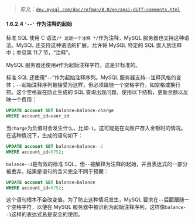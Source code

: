 > 原文：[`dev.mysql.com/doc/refman/8.0/en/ansi-diff-comments.html`](https://dev.mysql.com/doc/refman/8.0/en/ansi-diff-comments.html)

#### 1.6.2.4 `'--'` 作为注释的起始

标准 SQL 使用 C 语法`/* 这是一个注释 */`作为注释，MySQL 服务器也支持这种语法。MySQL 还支持这种语法的扩展，允许将 MySQL 特定的 SQL 嵌入到注释中；参见第 11.7 节，“注释”。

MySQL 服务器还使用`#`作为起始注释字符。这是非标准的。

标准 SQL 还使用“`--`”作为起始注释序列。MySQL 服务器支持`--`注释风格的变体；`--`起始注释序列被接受为这样，但必须跟随一个空格字符，如空格或换行符。这个空格旨在防止生成的 SQL 查询出现问题，使用以下结构，更新余额以反映一个费用：

```sql
UPDATE account SET balance=balance-charge
WHERE account_id=user_id
```

当`charge`为负值时会发生什么，比如`-1`，这可能是在向账户存入金额时的情况。在这种情况下，生成的语句如下：

```sql
UPDATE account SET balance=balance--1
WHERE account_id=5752;
```

`balance--1`是有效的标准 SQL，但`--`被解释为注释的起始，并且表达式的一部分被丢弃。结果是语句的含义完全不同于预期：

```sql
UPDATE account SET balance=balance
WHERE account_id=5752;
```

这个语句根本不会改变值。为了防止这种情况发生，MySQL 要求在`--`后面跟随一个空格字符，以便在 MySQL 服务器中被识别为起始注释序列，这样像`balance--1`这样的表达式总是安全的使用。

